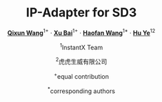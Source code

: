 <div align="center">
<h1>IP-Adapter for SD3</h1>

[**Qixun Wang**](https://github.com/wangqixun)<sup>1+</sup> · [**Xu Bai**](https://github.com/Yue02280220)<sup>1+</sup> · [**Haofan Wang**](https://haofanwang.github.io/)<sup>1*</sup> · [**Hu Ye**](https://github.com/xiaohu2015)<sup>12</sup>


<sup>1</sup>InstantX Team

<sup>2</sup>虎虎生威有限公司

<sup>+</sup>equal contribution

<sup>*</sup>corresponding authors

</div>
